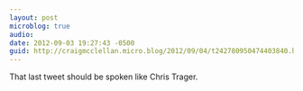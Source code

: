```yaml
---
layout: post
microblog: true
audio: 
date: 2012-09-03 19:27:43 -0500
guid: http://craigmcclellan.micro.blog/2012/09/04/t242780950474403840.html
---
```

That last tweet should be spoken like Chris Trager.
